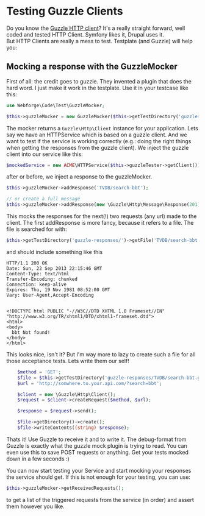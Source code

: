 # Testing Guzzle Clients

Do you know the [Guzzle HTTP client](http://guzzlephp.org/)? It's a really straight forward, well coded and tested HTTP Client. Symfony likes it, Drupal uses it.  
But HTTP Clients are really a mess to test. Testplate (and Guzzle) will help you:

## Mocking a response with the GuzzleMocker

First of all: the credit goes to guzzle. They invented a plugin that does the hard word. I just make it work in the testplate. Use it in your testcase like this:

```php
use Webforge\Code\Test\GuzzleMocker;

$this->guzzleMocker = new GuzzleMocker($this->getTestDirectory('guzzle-responses/'));
```

The mocker returns a `Guzzle\Http\Client` instance for your application. Lets say we have an HTTPService which is based on a guzzle client. And we want to test if the service is working correctly (e.g.: doing the right things when getting the responses from the guzzle client).
We inject the guzzle client into our service like this:

```php
$mockedService = new ACME\HTTPService($this->guzzleTester->getClient());
```

after or before, we inject a response to the guzzleMocker.
```php
$this->guzzleMocker->addResponse('TVDB/search-bbt');

// or create a full message
$this->guzzleMocker->addResponse(new \Guzzle\Http\Message\Response(201));
```

This mocks the responses for the next(!) two requests (any url) made to the client.
The first addResponse is more fancy, because it refers to a file. The file is searched for with:

```php
$this->getTestDirectory('guzzle-responses/')->getFile('TVDB/search-bbt.guzzle-response');
```

and should include something like this

```
HTTP/1.1 200 OK
Date: Sun, 22 Sep 2013 22:15:46 GMT
Content-Type: text/html
Transfer-Encoding: chunked
Connection: keep-alive
Expires: Thu, 19 Nov 1981 08:52:00 GMT
Vary: User-Agent,Accept-Encoding


<!DOCTYPE html PUBLIC "-//W3C//DTD XHTML 1.0 Frameset//EN" "http://www.w3.org/TR/xhtml1/DTD/xhtml1-frameset.dtd">
<html>
<body>
  bbt Not found!
</body>
</html>
```

This looks nice, isn't it? But I'm way more to lazy to create such a file for all those acceptance tests. Lets write them our self!

```php
    $method = 'GET';
    $file = $this->getTestDirectory('guzzle-responses/TVDB/search-bbt.guzzle-response');
    $url = 'http://somwhere.to.your.api.com/?search=bbt';

    $client = new \Guzzle\Http\Client();
    $request = $client->createRequest($method, $url);

    $response = $request->send();

    $file->getDirectory()->create();
    $file->writeContents((string) $response);
```

Thats it! Use Guzzle to receive it and to write it. The debug-format from Guzzle is exactly what the guzzle mock plugin is trying to read. 
You can even use this to save POST requests or anything. Get your tests mocked down in a few seconds :)

You can now start testing your Service and start mocking your responses the service should get. If this is not enough for your testing, you can use: 
```php
$this->guzzleMocker->getReceivedRequests();
```
to get a list of the triggered requests from the service (in order) and assert them however you like.